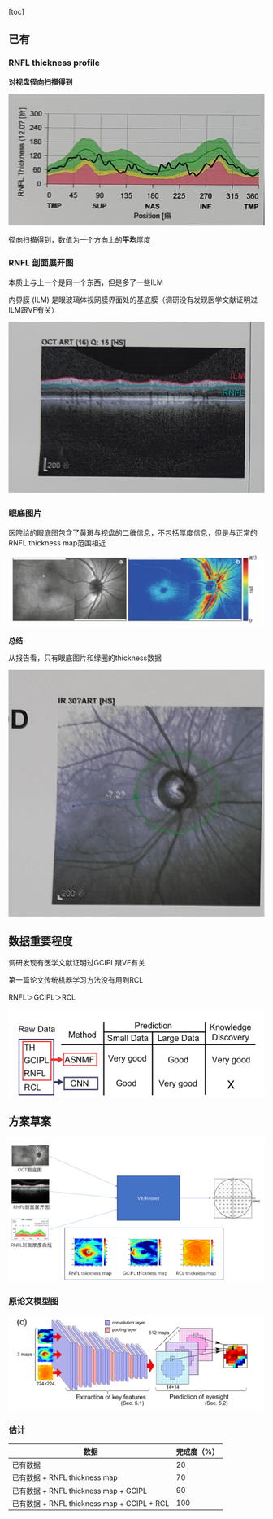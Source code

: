 [toc]

## 已有

### RNFL thickness profile

**对视盘径向扫描得到**

![image-20241109160118301](./assets/image-20241109160118301.png) 

径向扫描得到，数值为一个方向上的**平均**厚度



### RNFL 剖面展开图

本质上与上一个是同一个东西，但是多了一些ILM

内界膜 (ILM) 是眼玻璃体视网膜界面处的基底膜（调研没有发现医学文献证明过ILM跟VF有关）

![image-20241112183615846](./assets/image-20241112183615846.png)



### 眼底图片



医院给的眼底图包含了黄斑与视盘的二维信息，不包括厚度信息，但是与正常的RNFL thickness map范围相近

![image-20241112111509566](./assets/image-20241112111509566.png)



**总结**

从报告看，只有眼底图片和绿圈的thickness数据

![image-20241112211745869](./assets/image-20241112211745869.png) 



## 数据重要程度

调研发现有医学文献证明过GCIPL跟VF有关

第一篇论文传统机器学习方法没有用到RCL

RNFL＞GCIPL＞RCL



![image-20241112205002385](./assets/image-20241112205002385.png)





## 方案草案

![image-20241112214251324](./assets/image-20241112214251324.png)

### 原论文模型图



![image-20241112214435070](./assets/image-20241112214435070.png)



### 估计

| 数据                                        | 完成度（%） |
| ------------------------------------------- | ----------- |
| 已有数据                                    | 20          |
| 已有数据 + RNFL thickness map               | 70          |
| 已有数据 + RNFL thickness map + GCIPL       | 90          |
| 已有数据 + RNFL thickness map + GCIPL + RCL | 100         |





